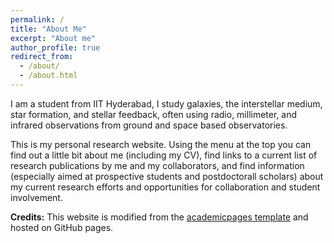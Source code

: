 ```yaml
---
permalink: /
title: "About Me"
excerpt: "About me"
author_profile: true
redirect_from: 
  - /about/
  - /about.html
---
```


I am a student from IIT Hyderabad, I study galaxies, the interstellar medium, star formation, and stellar feedback, often using radio, millimeter, and infrared observations from ground and space based observatories. 

This is my personal research website. Using the menu at the top you can find out a little bit about me (including my CV), find links to a current list of research publications by me and my collaborators, and find information (especially aimed at prospective students and postdoctorall scholars) about my current research efforts and opportunities for collaboration and student involvement.

**Credits:** This website is modified from the [academicpages template](https://github.com/academicpages/academicpages.github.io) and hosted on GitHub pages.
